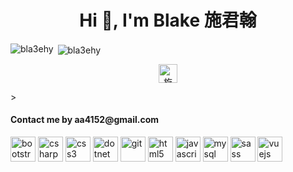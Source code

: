 <h1 align="center">Hi 👋, I'm Blake 施君翰</h1>


<p><img align="left" src="https://github-readme-stats.vercel.app/api/top-langs/?username=bla3ehy&layout=compact&hide=html" alt="bla3ehy" /></p>

<p>&nbsp;<img align="center" src="https://github-readme-stats.vercel.app/api?username=bla3ehy&show_icons=true" alt="bla3ehy" /></p>

<p align="center">
<a href="https://fb.com/施君翰" target="blank"><img align="center" src="https://cdn.jsdelivr.net/npm/simple-icons@3.0.1/icons/facebook.svg" alt="施君翰" height="30" width="30" /></a>
</p>
> <h4>Contact me by aa4152@gmail.com</h4>

<p align="left"><img src="https://devicons.github.io/devicon/devicon.git/icons/bootstrap/bootstrap-plain.svg" alt="bootstrap" width="40" height="40"/> <img src="https://devicons.github.io/devicon/devicon.git/icons/csharp/csharp-original.svg" alt="csharp" width="40" height="40"/> <img src="https://devicons.github.io/devicon/devicon.git/icons/css3/css3-original-wordmark.svg" alt="css3" width="40" height="40"/> <img src="https://devicons.github.io/devicon/devicon.git/icons/dot-net/dot-net-original-wordmark.svg" alt="dotnet" width="40" height="40"/> <img src="https://www.vectorlogo.zone/logos/git-scm/git-scm-icon.svg" alt="git" width="40" height="40"/> <img src="https://devicons.github.io/devicon/devicon.git/icons/html5/html5-original-wordmark.svg" alt="html5" width="40" height="40"/> <img src="https://devicons.github.io/devicon/devicon.git/icons/javascript/javascript-original.svg" alt="javascript" width="40" height="40"/> <img src="https://devicons.github.io/devicon/devicon.git/icons/mysql/mysql-original-wordmark.svg" alt="mysql" width="40" height="40"/> <img src="https://devicons.github.io/devicon/devicon.git/icons/sass/sass-original.svg" alt="sass" width="40" height="40"/> <img src="https://devicons.github.io/devicon/devicon.git/icons/vuejs/vuejs-original-wordmark.svg" alt="vuejs" width="40" height="40"/></p>
